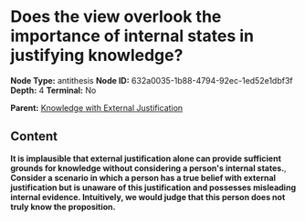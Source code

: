 # Does the view overlook the importance of internal states in justifying knowledge?

**Node Type:** antithesis
**Node ID:** 632a0035-1b88-4794-92ec-1ed52e1dbf3f
**Depth:** 4
**Terminal:** No

**Parent:** [Knowledge with External Justification](knowledge-with-external-justification-synthesis-dcebe696-500e-46cf-a887-f5b9e8e9939c.md)

## Content

**It is implausible that external justification alone can provide sufficient grounds for knowledge without considering a person's internal states.**, **Consider a scenario in which a person has a true belief with external justification but is unaware of this justification and possesses misleading internal evidence. Intuitively, we would judge that this person does not truly know the proposition.**
